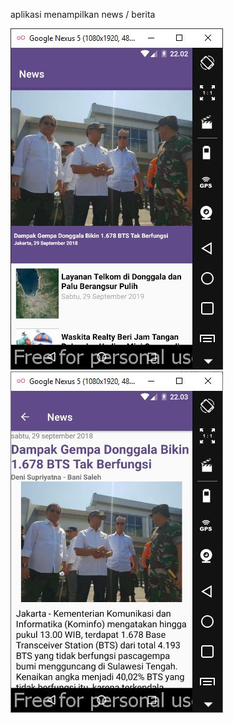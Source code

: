 aplikasi menampilkan news / berita

![alt text](https://github.com/deniace/News/blob/master/screenshot/screenshot1.JPG?raw=true "screenshoot tentang")
![alt text](https://github.com/deniace/News/blob/master/screenshot/screenshot2.JPG?raw=true "screenshoot menu utama")
